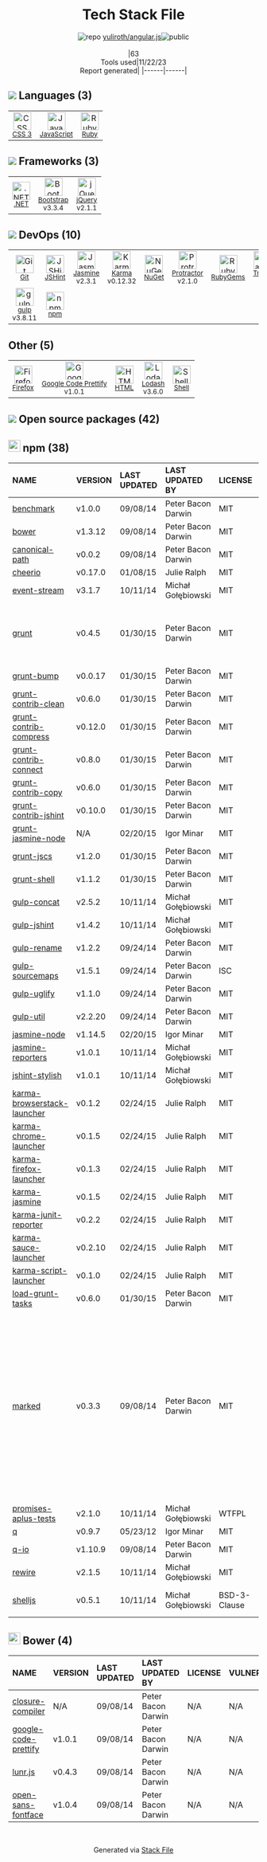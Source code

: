 <!--
--- Readme.md Snippet without images Start ---
## Tech Stack
yuliroth/angular.js is built on the following main stack:
- [Jasmine](http://jasmine.github.io/) – Javascript Testing Framework
- [gulp](http://gulpjs.com/) – JS Build Tools / JS Task Runners
- [Ruby](https://www.ruby-lang.org) – Languages
- [.NET](http://www.microsoft.com/net/) – Frameworks (Full Stack)
- [jQuery](http://jquery.com/) – Javascript UI Libraries
- [Bootstrap](http://getbootstrap.com/) – Front-End Frameworks
- [JavaScript](https://developer.mozilla.org/en-US/docs/Web/JavaScript) – Languages
- [Karma](http://karma-runner.github.io/) – Browser Testing
- [Protractor](http://angular.github.io/protractor) – Javascript Testing Framework
- [JSHint](http://www.jshint.com/about/) – Code Review
- [Lodash](https://lodash.com) – Javascript Utilities & Libraries
- [Google Code Prettify](https://github.com/google/code-prettify) – Javascript Utilities & Libraries
- [Shell](https://en.wikipedia.org/wiki/Shell_script) – Shells
- [Firefox](https://www.mozilla.org/en-US/firefox/) – Web Browser
- [Travis CI](http://travis-ci.com/) – Continuous Integration

Full tech stack [here](/techstack.md)
--- Readme.md Snippet without images End ---

--- Readme.md Snippet with images Start ---
## Tech Stack
yuliroth/angular.js is built on the following main stack:
- <img width='25' height='25' src='https://img.stackshare.io/service/831/7c0b595409af531b9cdeb07f8c513e8b.png' alt='Jasmine'/> [Jasmine](http://jasmine.github.io/) – Javascript Testing Framework
- <img width='25' height='25' src='https://img.stackshare.io/service/844/iruTC031.png' alt='gulp'/> [gulp](http://gulpjs.com/) – JS Build Tools / JS Task Runners
- <img width='25' height='25' src='https://img.stackshare.io/service/989/ruby.png' alt='Ruby'/> [Ruby](https://www.ruby-lang.org) – Languages
- <img width='25' height='25' src='https://img.stackshare.io/service/1014/IoPy1dce_400x400.png' alt='.NET'/> [.NET](http://www.microsoft.com/net/) – Frameworks (Full Stack)
- <img width='25' height='25' src='https://img.stackshare.io/service/1021/lxEKmMnB_400x400.jpg' alt='jQuery'/> [jQuery](http://jquery.com/) – Javascript UI Libraries
- <img width='25' height='25' src='https://img.stackshare.io/service/1101/C9QJ7V3X.png' alt='Bootstrap'/> [Bootstrap](http://getbootstrap.com/) – Front-End Frameworks
- <img width='25' height='25' src='https://img.stackshare.io/service/1209/javascript.jpeg' alt='JavaScript'/> [JavaScript](https://developer.mozilla.org/en-US/docs/Web/JavaScript) – Languages
- <img width='25' height='25' src='https://img.stackshare.io/service/1420/TidYGd6a.png' alt='Karma'/> [Karma](http://karma-runner.github.io/) – Browser Testing
- <img width='25' height='25' src='https://img.stackshare.io/service/1754/protractor-logo1.png' alt='Protractor'/> [Protractor](http://angular.github.io/protractor) – Javascript Testing Framework
- <img width='25' height='25' src='https://img.stackshare.io/service/1945/mzh2bRes_400x400.png' alt='JSHint'/> [JSHint](http://www.jshint.com/about/) – Code Review
- <img width='25' height='25' src='https://img.stackshare.io/service/2438/lodash.png' alt='Lodash'/> [Lodash](https://lodash.com) – Javascript Utilities & Libraries
- <img width='25' height='25' src='https://img.stackshare.io/service/3626/no-img-open-source.png' alt='Google Code Prettify'/> [Google Code Prettify](https://github.com/google/code-prettify) – Javascript Utilities & Libraries
- <img width='25' height='25' src='https://img.stackshare.io/service/4631/default_c2062d40130562bdc836c13dbca02d318205a962.png' alt='Shell'/> [Shell](https://en.wikipedia.org/wiki/Shell_script) – Shells
- <img width='25' height='25' src='https://img.stackshare.io/service/8705/768px-Firefox_Logo__2017.svg.png' alt='Firefox'/> [Firefox](https://www.mozilla.org/en-US/firefox/) – Web Browser
- <img width='25' height='25' src='https://img.stackshare.io/service/460/Lu6cGu0z_400x400.png' alt='Travis CI'/> [Travis CI](http://travis-ci.com/) – Continuous Integration

Full tech stack [here](/techstack.md)
--- Readme.md Snippet with images End ---
-->
<div align="center">

# Tech Stack File
![](https://img.stackshare.io/repo.svg "repo") [yuliroth/angular.js](https://github.com/yuliroth/angular.js)![](https://img.stackshare.io/public_badge.svg "public")
<br/><br/>
|63<br/>Tools used|11/22/23 <br/>Report generated|
|------|------|
</div>

## <img src='https://img.stackshare.io/languages.svg'/> Languages (3)
<table><tr>
  <td align='center'>
  <img width='36' height='36' src='https://img.stackshare.io/service/6727/css.png' alt='CSS 3'>
  <br>
  <sub><a href="https://developer.mozilla.org/en-US/docs/Web/CSS/CSS3">CSS 3</a></sub>
  <br>
  <sub></sub>
</td>

<td align='center'>
  <img width='36' height='36' src='https://img.stackshare.io/service/1209/javascript.jpeg' alt='JavaScript'>
  <br>
  <sub><a href="https://developer.mozilla.org/en-US/docs/Web/JavaScript">JavaScript</a></sub>
  <br>
  <sub></sub>
</td>

<td align='center'>
  <img width='36' height='36' src='https://img.stackshare.io/service/989/ruby.png' alt='Ruby'>
  <br>
  <sub><a href="https://www.ruby-lang.org">Ruby</a></sub>
  <br>
  <sub></sub>
</td>

</tr>
</table>

## <img src='https://img.stackshare.io/frameworks.svg'/> Frameworks (3)
<table><tr>
  <td align='center'>
  <img width='36' height='36' src='https://img.stackshare.io/service/1014/IoPy1dce_400x400.png' alt='.NET'>
  <br>
  <sub><a href="http://www.microsoft.com/net/">.NET</a></sub>
  <br>
  <sub></sub>
</td>

<td align='center'>
  <img width='36' height='36' src='https://img.stackshare.io/service/1101/C9QJ7V3X.png' alt='Bootstrap'>
  <br>
  <sub><a href="http://getbootstrap.com/">Bootstrap</a></sub>
  <br>
  <sub>v3.3.4</sub>
</td>

<td align='center'>
  <img width='36' height='36' src='https://img.stackshare.io/service/1021/lxEKmMnB_400x400.jpg' alt='jQuery'>
  <br>
  <sub><a href="http://jquery.com/">jQuery</a></sub>
  <br>
  <sub>v2.1.1</sub>
</td>

</tr>
</table>

## <img src='https://img.stackshare.io/devops.svg'/> DevOps (10)
<table><tr>
  <td align='center'>
  <img width='36' height='36' src='https://img.stackshare.io/service/1046/git.png' alt='Git'>
  <br>
  <sub><a href="http://git-scm.com/">Git</a></sub>
  <br>
  <sub></sub>
</td>

<td align='center'>
  <img width='36' height='36' src='https://img.stackshare.io/service/1945/mzh2bRes_400x400.png' alt='JSHint'>
  <br>
  <sub><a href="http://www.jshint.com/about/">JSHint</a></sub>
  <br>
  <sub></sub>
</td>

<td align='center'>
  <img width='36' height='36' src='https://img.stackshare.io/service/831/7c0b595409af531b9cdeb07f8c513e8b.png' alt='Jasmine'>
  <br>
  <sub><a href="http://jasmine.github.io/">Jasmine</a></sub>
  <br>
  <sub>v2.3.1</sub>
</td>

<td align='center'>
  <img width='36' height='36' src='https://img.stackshare.io/service/1420/TidYGd6a.png' alt='Karma'>
  <br>
  <sub><a href="http://karma-runner.github.io/">Karma</a></sub>
  <br>
  <sub>v0.12.32</sub>
</td>

<td align='center'>
  <img width='36' height='36' src='https://img.stackshare.io/service/2637/6I3oEOP4_400x400.jpg' alt='NuGet'>
  <br>
  <sub><a href="https://www.nuget.org/">NuGet</a></sub>
  <br>
  <sub></sub>
</td>

<td align='center'>
  <img width='36' height='36' src='https://img.stackshare.io/service/1754/protractor-logo1.png' alt='Protractor'>
  <br>
  <sub><a href="http://angular.github.io/protractor">Protractor</a></sub>
  <br>
  <sub>v2.1.0</sub>
</td>

<td align='center'>
  <img width='36' height='36' src='https://img.stackshare.io/service/12795/5jL6-BA5_400x400.jpeg' alt='RubyGems'>
  <br>
  <sub><a href="https://rubygems.org/">RubyGems</a></sub>
  <br>
  <sub></sub>
</td>

<td align='center'>
  <img width='36' height='36' src='https://img.stackshare.io/service/460/Lu6cGu0z_400x400.png' alt='Travis CI'>
  <br>
  <sub><a href="http://travis-ci.com/">Travis CI</a></sub>
  <br>
  <sub></sub>
</td>

</tr>
<tr>
  <td align='center'>
  <img width='36' height='36' src='https://img.stackshare.io/service/844/iruTC031.png' alt='gulp'>
  <br>
  <sub><a href="http://gulpjs.com/">gulp</a></sub>
  <br>
  <sub>v3.8.11</sub>
</td>

<td align='center'>
  <img width='36' height='36' src='https://img.stackshare.io/service/1120/lejvzrnlpb308aftn31u.png' alt='npm'>
  <br>
  <sub><a href="https://www.npmjs.com/">npm</a></sub>
  <br>
  <sub></sub>
</td>

</tr>
</table>

## Other (5)
<table><tr>
  <td align='center'>
  <img width='36' height='36' src='https://img.stackshare.io/service/8705/768px-Firefox_Logo__2017.svg.png' alt='Firefox'>
  <br>
  <sub><a href="https://www.mozilla.org/en-US/firefox/">Firefox</a></sub>
  <br>
  <sub></sub>
</td>

<td align='center'>
  <img width='36' height='36' src='https://img.stackshare.io/service/3626/no-img-open-source.png' alt='Google Code Prettify'>
  <br>
  <sub><a href="https://github.com/google/code-prettify">Google Code Prettify</a></sub>
  <br>
  <sub>v1.0.1</sub>
</td>

<td align='center'>
  <img width='36' height='36' src='https://img.stackshare.io/service/2270/no-img-open-source.png' alt='HTML'>
  <br>
  <sub><a href="http://">HTML</a></sub>
  <br>
  <sub></sub>
</td>

<td align='center'>
  <img width='36' height='36' src='https://img.stackshare.io/service/2438/lodash.png' alt='Lodash'>
  <br>
  <sub><a href="https://lodash.com">Lodash</a></sub>
  <br>
  <sub>v3.6.0</sub>
</td>

<td align='center'>
  <img width='36' height='36' src='https://img.stackshare.io/service/4631/default_c2062d40130562bdc836c13dbca02d318205a962.png' alt='Shell'>
  <br>
  <sub><a href="https://en.wikipedia.org/wiki/Shell_script">Shell</a></sub>
  <br>
  <sub></sub>
</td>

</tr>
</table>


## <img src='https://img.stackshare.io/group.svg' /> Open source packages (42)</h2>

## <img width='24' height='24' src='https://img.stackshare.io/service/1120/lejvzrnlpb308aftn31u.png'/> npm (38)

|NAME|VERSION|LAST UPDATED|LAST UPDATED BY|LICENSE|VULNERABILITIES|
|:------|:------|:------|:------|:------|:------|
|[benchmark](https://www.npmjs.com/benchmark)|v1.0.0|09/08/14|Peter Bacon Darwin |MIT|N/A|
|[bower](https://www.npmjs.com/bower)|v1.3.12|09/08/14|Peter Bacon Darwin |MIT|[CVE-2019-5484](https://github.com/advisories/GHSA-p6mr-pxg4-68hx) (High)|
|[canonical-path](https://www.npmjs.com/canonical-path)|v0.0.2|09/08/14|Peter Bacon Darwin |MIT|N/A|
|[cheerio](https://www.npmjs.com/cheerio)|v0.17.0|01/08/15|Julie Ralph |MIT|N/A|
|[event-stream](https://www.npmjs.com/event-stream)|v3.1.7|10/11/14|Michał Gołębiowski |MIT|N/A|
|[grunt](https://www.npmjs.com/grunt)|v0.4.5|01/30/15|Peter Bacon Darwin |MIT|[CVE-2022-1537](https://github.com/advisories/GHSA-rm36-94g8-835r) (High)<br/>[CVE-2020-7729](https://github.com/advisories/GHSA-m5pj-vjjf-4m3h) (High)<br/>[CVE-2022-0436](https://github.com/advisories/GHSA-j383-35pm-c5h4) (Moderate)|
|[grunt-bump](https://www.npmjs.com/grunt-bump)|v0.0.17|01/30/15|Peter Bacon Darwin |MIT|N/A|
|[grunt-contrib-clean](https://www.npmjs.com/grunt-contrib-clean)|v0.6.0|01/30/15|Peter Bacon Darwin |MIT|N/A|
|[grunt-contrib-compress](https://www.npmjs.com/grunt-contrib-compress)|v0.12.0|01/30/15|Peter Bacon Darwin |MIT|N/A|
|[grunt-contrib-connect](https://www.npmjs.com/grunt-contrib-connect)|v0.8.0|01/30/15|Peter Bacon Darwin |MIT|N/A|
|[grunt-contrib-copy](https://www.npmjs.com/grunt-contrib-copy)|v0.6.0|01/30/15|Peter Bacon Darwin |MIT|N/A|
|[grunt-contrib-jshint](https://www.npmjs.com/grunt-contrib-jshint)|v0.10.0|01/30/15|Peter Bacon Darwin |MIT|N/A|
|[grunt-jasmine-node](https://www.npmjs.com/grunt-jasmine-node)|N/A|02/20/15|Igor Minar |MIT|N/A|
|[grunt-jscs](https://www.npmjs.com/grunt-jscs)|v1.2.0|01/30/15|Peter Bacon Darwin |MIT|N/A|
|[grunt-shell](https://www.npmjs.com/grunt-shell)|v1.1.2|01/30/15|Peter Bacon Darwin |MIT|N/A|
|[gulp-concat](https://www.npmjs.com/gulp-concat)|v2.5.2|10/11/14|Michał Gołębiowski |MIT|N/A|
|[gulp-jshint](https://www.npmjs.com/gulp-jshint)|v1.4.2|10/11/14|Michał Gołębiowski |MIT|N/A|
|[gulp-rename](https://www.npmjs.com/gulp-rename)|v1.2.2|09/24/14|Peter Bacon Darwin |MIT|N/A|
|[gulp-sourcemaps](https://www.npmjs.com/gulp-sourcemaps)|v1.5.1|09/24/14|Peter Bacon Darwin |ISC|N/A|
|[gulp-uglify](https://www.npmjs.com/gulp-uglify)|v1.1.0|09/24/14|Peter Bacon Darwin |MIT|N/A|
|[gulp-util](https://www.npmjs.com/gulp-util)|v2.2.20|09/24/14|Peter Bacon Darwin |MIT|N/A|
|[jasmine-node](https://www.npmjs.com/jasmine-node)|v1.14.5|02/20/15|Igor Minar |MIT|N/A|
|[jasmine-reporters](https://www.npmjs.com/jasmine-reporters)|v1.0.1|10/11/14|Michał Gołębiowski |MIT|N/A|
|[jshint-stylish](https://www.npmjs.com/jshint-stylish)|v1.0.1|10/11/14|Michał Gołębiowski |MIT|N/A|
|[karma-browserstack-launcher](https://www.npmjs.com/karma-browserstack-launcher)|v0.1.2|02/24/15|Julie Ralph |MIT|N/A|
|[karma-chrome-launcher](https://www.npmjs.com/karma-chrome-launcher)|v0.1.5|02/24/15|Julie Ralph |MIT|N/A|
|[karma-firefox-launcher](https://www.npmjs.com/karma-firefox-launcher)|v0.1.3|02/24/15|Julie Ralph |MIT|N/A|
|[karma-jasmine](https://www.npmjs.com/karma-jasmine)|v0.1.5|02/24/15|Julie Ralph |MIT|N/A|
|[karma-junit-reporter](https://www.npmjs.com/karma-junit-reporter)|v0.2.2|02/24/15|Julie Ralph |MIT|N/A|
|[karma-sauce-launcher](https://www.npmjs.com/karma-sauce-launcher)|v0.2.10|02/24/15|Julie Ralph |MIT|N/A|
|[karma-script-launcher](https://www.npmjs.com/karma-script-launcher)|v0.1.0|02/24/15|Julie Ralph |MIT|N/A|
|[load-grunt-tasks](https://www.npmjs.com/load-grunt-tasks)|v0.6.0|01/30/15|Peter Bacon Darwin |MIT|N/A|
|[marked](https://www.npmjs.com/marked)|v0.3.3|09/08/14|Peter Bacon Darwin |MIT|[CVE-2022-21680](https://github.com/advisories/GHSA-rrrm-qjm4-v8hf) (High)<br/>[CVE-2022-21681](https://github.com/advisories/GHSA-5v2h-r2cx-5xgj) (High)<br/>[CVE-2015-8854](https://github.com/advisories/GHSA-hjcp-j389-59ff) (High)<br/>[CVE-2017-16114](https://github.com/advisories/GHSA-x5pg-88wf-qq4p) (High)<br/>[](https://github.com/advisories/GHSA-wjmf-58vc-xqjr) (Moderate)<br/>[CVE-2017-1000427](https://github.com/advisories/GHSA-7px7-7xjx-hxm8) (Moderate)<br/>[CVE-2017-17461](https://github.com/advisories/GHSA-crmx-v835-hcp4) (Moderate)<br/>[](https://github.com/advisories/GHSA-8wp3-cp9v-44fm) (Moderate)<br/>[CVE-2016-10531](https://github.com/advisories/GHSA-vfvf-mqq8-rwqc) (Moderate)|
|[promises-aplus-tests](https://www.npmjs.com/promises-aplus-tests)|v2.1.0|10/11/14|Michał Gołębiowski |WTFPL|N/A|
|[q](https://www.npmjs.com/q)|v0.9.7|05/23/12|Igor Minar |MIT|N/A|
|[q-io](https://www.npmjs.com/q-io)|v1.10.9|09/08/14|Peter Bacon Darwin |MIT|N/A|
|[rewire](https://www.npmjs.com/rewire)|v2.1.5|10/11/14|Michał Gołębiowski |MIT|N/A|
|[shelljs](https://www.npmjs.com/shelljs)|v0.5.1|10/11/14|Michał Gołębiowski |BSD-3-Clause|[CVE-2022-0144](https://github.com/advisories/GHSA-4rq4-32rv-6wp6) (High)<br/>[](https://github.com/advisories/GHSA-64g7-mvw6-v9qj) (Moderate)|


## <img width='24' height='24' src='https://img.stackshare.io/service/847/66db62603f426a8fc6664081811be6d4.png'/> Bower (4)

|NAME|VERSION|LAST UPDATED|LAST UPDATED BY|LICENSE|VULNERABILITIES|
|:------|:------|:------|:------|:------|:------|
|[closure-compiler](http://bower.io/closure-compiler)|N/A|09/08/14|Peter Bacon Darwin |N/A|N/A|
|[google-code-prettify](http://bower.io/google-code-prettify)|v1.0.1|09/08/14|Peter Bacon Darwin |N/A|N/A|
|[lunr.js](http://bower.io/lunr.js)|v0.4.3|09/08/14|Peter Bacon Darwin |N/A|N/A|
|[open-sans-fontface](http://bower.io/open-sans-fontface)|v1.0.4|09/08/14|Peter Bacon Darwin |N/A|N/A|

<br/>
<div align='center'>

Generated via [Stack File](https://github.com/marketplace/stack-file)
